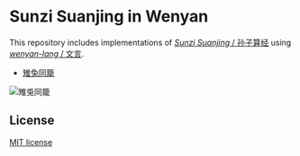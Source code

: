 # Sunzi Suanjing in Wenyan

This repository includes implementations of [*Sunzi Suanjing* / 孙子算经](https://en.wikipedia.org/wiki/Sunzi_Suanjing) using [*wenyan-lang* / 文言](http://wenyan-lang.lingdong.works/).

- [雉兔同籠](https://zh-classical.wikipedia.org/wiki/%E9%9B%89%E5%85%94%E5%90%8C%E7%B1%A0)

![雉兎同籠](https://user-images.githubusercontent.com/30231731/71547950-2484f200-29ea-11ea-95f3-4dae9040be94.png)

## License

[MIT license](LICENSE)
